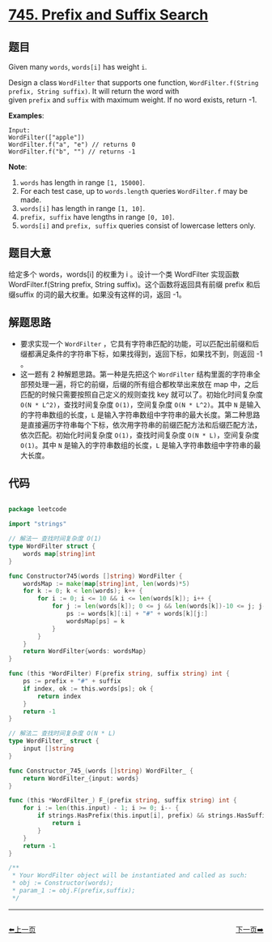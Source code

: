 # [745. Prefix and Suffix Search](https://leetcode.com/problems/prefix-and-suffix-search/)


## 题目

Given many `words`, `words[i]` has weight `i`.

Design a class `WordFilter` that supports one function, `WordFilter.f(String prefix, String suffix)`. It will return the word with given `prefix` and `suffix` with maximum weight. If no word exists, return -1.

**Examples**:

    Input:
    WordFilter(["apple"])
    WordFilter.f("a", "e") // returns 0
    WordFilter.f("b", "") // returns -1

**Note**:

1. `words` has length in range `[1, 15000]`.
2. For each test case, up to `words.length` queries `WordFilter.f` may be made.
3. `words[i]` has length in range `[1, 10]`.
4. `prefix, suffix` have lengths in range `[0, 10]`.
5. `words[i]` and `prefix, suffix` queries consist of lowercase letters only.


## 题目大意

给定多个 words，words[i] 的权重为 i 。设计一个类 WordFilter 实现函数WordFilter.f(String prefix, String suffix)。这个函数将返回具有前缀 prefix 和后缀suffix 的词的最大权重。如果没有这样的词，返回 -1。



## 解题思路


- 要求实现一个 `WordFilter` ，它具有字符串匹配的功能，可以匹配出前缀和后缀都满足条件的字符串下标，如果找得到，返回下标，如果找不到，则返回 -1 。
- 这一题有 2 种解题思路。第一种是先把这个 `WordFilter` 结构里面的字符串全部预处理一遍，将它的前缀，后缀的所有组合都枚举出来放在 map 中，之后匹配的时候只需要按照自己定义的规则查找 key 就可以了。初始化时间复杂度 `O(N * L^2)`，查找时间复杂度 `O(1)`，空间复杂度 `O(N * L^2)`。其中 `N` 是输入的字符串数组的长度，`L` 是输入字符串数组中字符串的最大长度。第二种思路是直接遍历字符串每个下标，依次用字符串的前缀匹配方法和后缀匹配方法，依次匹配。初始化时间复杂度 `O(1)`，查找时间复杂度 `O(N * L)`，空间复杂度 `O(1)`。其中 `N` 是输入的字符串数组的长度，`L` 是输入字符串数组中字符串的最大长度。



## 代码

```go

package leetcode

import "strings"

// 解法一 查找时间复杂度 O(1)
type WordFilter struct {
	words map[string]int
}

func Constructor745(words []string) WordFilter {
	wordsMap := make(map[string]int, len(words)*5)
	for k := 0; k < len(words); k++ {
		for i := 0; i <= 10 && i <= len(words[k]); i++ {
			for j := len(words[k]); 0 <= j && len(words[k])-10 <= j; j-- {
				ps := words[k][:i] + "#" + words[k][j:]
				wordsMap[ps] = k
			}
		}
	}
	return WordFilter{words: wordsMap}
}

func (this *WordFilter) F(prefix string, suffix string) int {
	ps := prefix + "#" + suffix
	if index, ok := this.words[ps]; ok {
		return index
	}
	return -1
}

// 解法二 查找时间复杂度 O(N * L)
type WordFilter_ struct {
	input []string
}

func Constructor_745_(words []string) WordFilter_ {
	return WordFilter_{input: words}
}

func (this *WordFilter_) F_(prefix string, suffix string) int {
	for i := len(this.input) - 1; i >= 0; i-- {
		if strings.HasPrefix(this.input[i], prefix) && strings.HasSuffix(this.input[i], suffix) {
			return i
		}
	}
	return -1
}

/**
 * Your WordFilter object will be instantiated and called as such:
 * obj := Constructor(words);
 * param_1 := obj.F(prefix,suffix);
 */

```


----------------------------------------------
<div style="display: flex;justify-content: space-between;align-items: center;">
<p><a href="https://books.halfrost.com/leetcode/ChapterFour/0700~0799/0744.Find-Smallest-Letter-Greater-Than-Target/">⬅️上一页</a></p>
<p><a href="https://books.halfrost.com/leetcode/ChapterFour/0700~0799/0746.Min-Cost-Climbing-Stairs/">下一页➡️</a></p>
</div>
